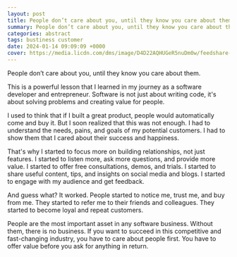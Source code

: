 ```yaml
---
layout: post
title: People don’t care about you, until they know you care about them.
summary: People don’t care about you, until they know you care about them. The same happens in business, you need to take care of your clients.
categories: abstract
tags: bustiness customer
date: 2024-01-14 09:09:09 +0000
cover: https://media.licdn.com/dms/image/D4D22AQHUGeR5nuDm0w/feedshare-shrink_2048_1536/0/1705098142285?e=1707955200&v=beta&t=ociTbpuoHuU-gsoRm4IdvsKiLhPrxqnfIRuUsejykmQ
---
```


People don’t care about you, until they know you care about them.

This is a powerful lesson that I learned in my journey as a software developer and entrepreneur. Software is not just about writing code, it's about solving problems and creating value for people.

I used to think that if I built a great product, people would automatically come and buy it. But I soon realized that this was not enough. I had to understand the needs, pains, and goals of my potential customers. I had to show them that I cared about their success and happiness.

That's why I started to focus more on building relationships, not just features. I started to listen more, ask more questions, and provide more value. I started to offer free consultations, demos, and trials. I started to share useful content, tips, and insights on social media and blogs. I started to engage with my audience and get feedback.

And guess what? It worked. People started to notice me, trust me, and buy from me. They started to refer me to their friends and colleagues. They started to become loyal and repeat customers.

People are the most important asset in any software business. Without them, there is no business. If you want to succeed in this competitive and fast-changing industry, you have to care about people first. You have to offer value before you ask for anything in return.

